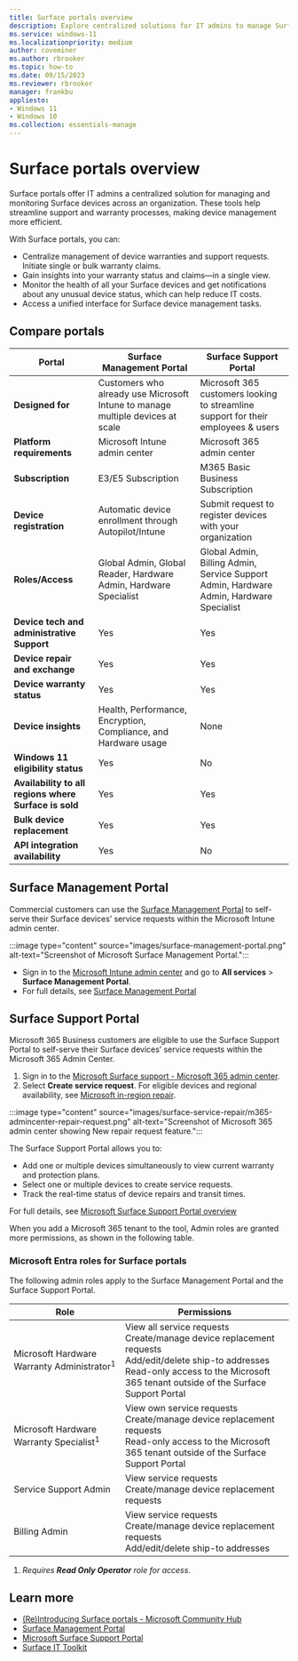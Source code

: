 ```yaml
---
title: Surface portals overview
description: Explore centralized solutions for IT admins to manage Surface devices at scale. Learn about the Surface Management Portal and Surface Support Portal, designed for efficient device monitoring, warranty management, and support requests.
ms.service: windows-11
ms.localizationpriority: medium
author: coveminer
ms.author: rbrooker
ms.topic: how-to
ms.date: 09/15/2023
ms.reviewer: rbrooker
manager: frankbu
appliesto:
- Windows 11
- Windows 10
ms.collection: essentials-manage
---
```


# Surface portals overview

Surface portals offer IT admins a centralized solution for managing and monitoring Surface devices across an organization. These tools help streamline support and warranty processes, making device management more efficient.

With Surface portals, you can:

- Centralize management of device warranties and support requests. Initiate single or bulk warranty claims.
- Gain insights into your warranty status and claims—in a single view.
- Monitor the health of all your Surface devices and get notifications about any unusual device status, which can help reduce IT costs.
- Access a unified interface for Surface device management tasks.

## Compare portals

| Portal                         | Surface Management Portal                          | Surface Support Portal                               |
|-------------------------------------|----------------------------------------------------------|----------------------------------------------------------|
| **Designed for**                    | Customers who already use Microsoft Intune to manage multiple devices at scale                           | Microsoft 365 customers looking to streamline support for their employees & users                                 |
| **Platform requirements**           | Microsoft Intune admin center                            | Microsoft 365 admin center                               |
| **Subscription**                    | E3/E5 Subscription                                       | M365 Basic Business Subscription                         |
| **Device registration**             | Automatic device enrollment through Autopilot/Intune     | Submit request to register devices with your organization |
| **Roles/Access**                    | Global Admin, Global Reader, Hardware Admin, Hardware Specialist | Global Admin, Billing Admin, Service Support Admin, Hardware Admin, Hardware Specialist |
| **Device tech and administrative Support** | Yes                                                  | Yes                                                      |
| **Device repair and exchange**      | Yes                                                      | Yes                                                      |
| **Device warranty status**          | Yes                                                      | Yes                                                      |
| **Device insights**                 | Health, Performance, Encryption, Compliance, and Hardware usage | None                                                     |
| **Windows 11 eligibility status**   | Yes                                                      | No                                                       |
| **Availability to all regions where Surface is sold**   | Yes                                                      | Yes                                                      |
| **Bulk device replacement**         | Yes                                                      | Yes                                                      |
| **API integration availability**    | Yes                                                      | No                                                       |


## Surface Management Portal

Commercial customers can use the [Surface Management Portal](surface-management-portal.md) to self-serve their Surface devices’ service requests within the Microsoft Intune admin center.

:::image type="content" source="images/surface-management-portal.png" alt-text="Screenshot of Microsoft Surface Management Portal.":::

- Sign in to the [Microsoft Intune admin center](https://go.microsoft.com/fwlink/?linkid=2109431) and go to **All services** > **Surface Management Portal**.
- For full details, see [Surface Management Portal](surface-management-portal.md)

## Surface Support Portal

Microsoft 365 Business customers are eligible to use the Surface Support Portal to self-serve their Surface devices’ service requests within the Microsoft 365 Admin Center.

1. Sign in to the [Microsoft Surface support - Microsoft 365 admin center](https://admin.microsoft.com/AdminPortal#/support/microsoftsurfacesupport).
2. Select **Create service request**. For eligible devices and regional availability, see [Microsoft in-region repair](microsoft-in-region-same-unit-repair.md).

:::image type="content" source="images/surface-service-repair/m365-admincenter-repair-request.png" alt-text="Screenshot of Microsoft 365 admin center showing New repair request feature.":::

The Surface Support Portal allows you to:

- Add one or multiple devices simultaneously to view current warranty and protection plans.
- Select one or multiple devices to create service requests.
- Track the real-time status of device repairs and transit times.

For full details, see [Microsoft Surface Support Portal overview](surface-support-portal.md)

When you add a Microsoft 365 tenant to the tool, Admin roles are granted more permissions, as shown in the following table.


### Microsoft Entra roles for Surface portals

The following admin roles apply to the Surface Management Portal and the Surface Support Portal.

| Role                                      | Permissions                                                                                                                                                                                 |
| ----------------------------------------- | ------------------------------------------------------------------------------------------------------------------------------------------------------------------------------------------- |
| Microsoft Hardware Warranty Administrator<sup>1</sup> | View all service requests<br>Create/manage device replacement requests<br>Add/edit/delete ship-to addresses<br>Read-only access to the Microsoft 365 tenant outside of the Surface Support Portal |
| Microsoft Hardware Warranty Specialist<sup>1</sup>     | View own service requests<br>Create/manage device replacement requests<br>Read-only access to the Microsoft 365 tenant outside of the Surface Support Portal                                        |
| Service Support Admin                     | View service requests<br>Create/manage device replacement requests                                                                                                                          |
| Billing Admin                             | View service requests<br>Create/manage device replacement requests<br>Add/edit/delete ship-to addresses                                                                                   |

1. *Requires **Read Only Operator** role for access*.

## Learn more

- [(Re)Introducing Surface portals - Microsoft Community Hub](https://techcommunity.microsoft.com/t5/surface-it-pro-blog/re-introducing-the-surface-management-and-support-suite/ba-p/4109526)
- [Surface Management Portal](surface-management-portal.md)
- [Microsoft Surface Support Portal](surface-support-portal.md)
- [Surface IT Toolkit](surface-it-toolkit.md)
